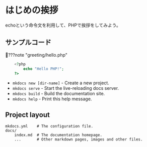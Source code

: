 # はじめの挨拶

echoという命令文を利用して、PHPで挨拶をしてみよう。

## サンプルコード

???note "greeting/hello.php"
```php
    <?php
        echo "Hello PHP!";
    ?>
```

* `mkdocs new [dir-name]` - Create a new project.
* `mkdocs serve` - Start the live-reloading docs server.
* `mkdocs build` - Build the documentation site.
* `mkdocs help` - Print this help message.

## Project layout

    mkdocs.yml    # The configuration file.
    docs/
        index.md  # The documentation homepage.
        ...       # Other markdown pages, images and other files.